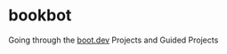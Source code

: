 # bookbot
Going through the [boot.dev](https://www.boot.dev/tracks/backend)
Projects and Guided Projects
